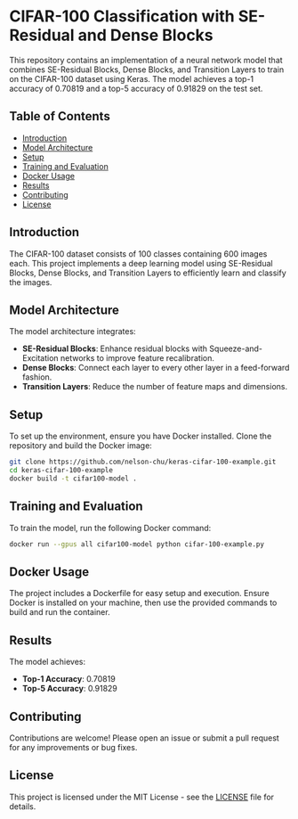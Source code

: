 # CIFAR-100 Classification with SE-Residual and Dense Blocks

This repository contains an implementation of a neural network model that combines SE-Residual Blocks, Dense Blocks, and Transition Layers to train on the CIFAR-100 dataset using Keras. The model achieves a top-1 accuracy of 0.70819 and a top-5 accuracy of 0.91829 on the test set.

## Table of Contents

- [Introduction](#introduction)
- [Model Architecture](#model-architecture)
- [Setup](#setup)
- [Training and Evaluation](#training)
- [Docker Usage](#docker-usage)
- [Results](#results)
- [Contributing](#contributing)
- [License](#license)

## Introduction

The CIFAR-100 dataset consists of 100 classes containing 600 images each. This project implements a deep learning model using SE-Residual Blocks, Dense Blocks, and Transition Layers to efficiently learn and classify the images.

## Model Architecture

The model architecture integrates:
- **SE-Residual Blocks**: Enhance residual blocks with Squeeze-and-Excitation networks to improve feature recalibration.
- **Dense Blocks**: Connect each layer to every other layer in a feed-forward fashion.
- **Transition Layers**: Reduce the number of feature maps and dimensions.

## Setup

To set up the environment, ensure you have Docker installed. Clone the repository and build the Docker image:

```bash
git clone https://github.com/nelson-chu/keras-cifar-100-example.git
cd keras-cifar-100-example
docker build -t cifar100-model .
```

## Training and Evaluation

To train the model, run the following Docker command:

```bash
docker run --gpus all cifar100-model python cifar-100-example.py
```


## Docker Usage

The project includes a Dockerfile for easy setup and execution. Ensure Docker is installed on your machine, then use the provided commands to build and run the container.

## Results

The model achieves:
- **Top-1 Accuracy**: 0.70819
- **Top-5 Accuracy**: 0.91829

## Contributing

Contributions are welcome! Please open an issue or submit a pull request for any improvements or bug fixes.

## License

This project is licensed under the MIT License - see the [LICENSE](LICENSE) file for details.
